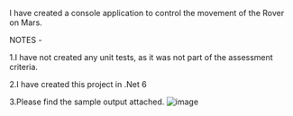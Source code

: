 I have created a console application to control the movement of the Rover on Mars. 

NOTES - 

1.I have not created any unit tests, as it was not part of the assessment criteria.

2.I have created this project in .Net 6

3.Please find the sample output attached.
![image](https://user-images.githubusercontent.com/87145857/177206998-51aa2920-3fe2-4483-9955-8537d02dd27b.png)


